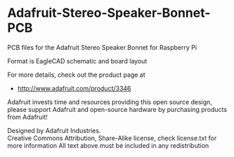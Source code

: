 # Adafruit-Stereo-Speaker-Bonnet-PCB
PCB files for the Adafruit Stereo Speaker Bonnet for Raspberry Pi

Format is EagleCAD schematic and board layout

For more details, check out the product page at

   * http://www.adafruit.com/product/3346

Adafruit invests time and resources providing this open source design, 
please support Adafruit and open-source hardware by purchasing 
products from Adafruit!

Designed by Adafruit Industries.  
Creative Commons Attribution, Share-Alike license, check license.txt for more information
All text above must be included in any redistribution